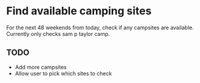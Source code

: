 # Find available camping sites

  For the next 48 weekends from today, check if any campsites are available.
  Currently only checks sam p taylor camp.

## TODO
 * Add more campsites
 * Allow user to pick which sites to check